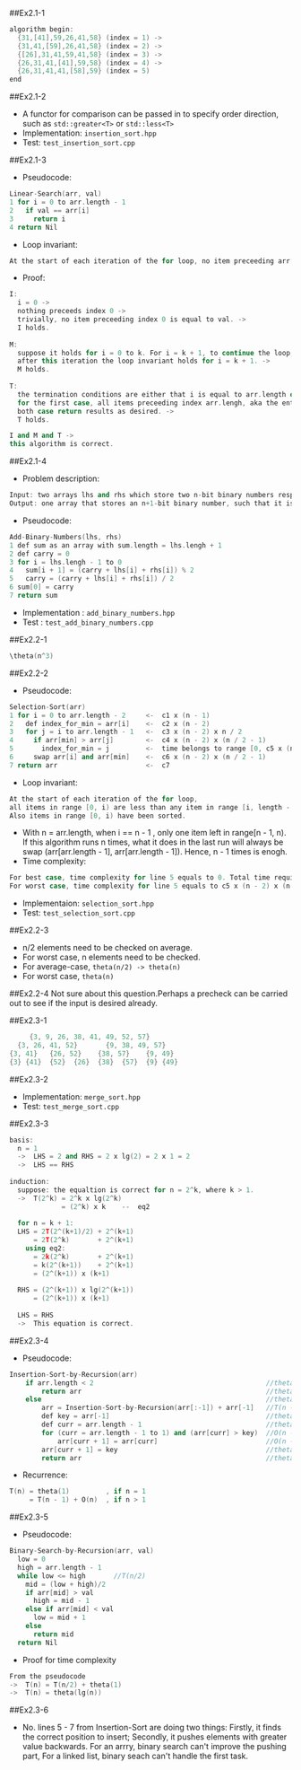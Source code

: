 ##Ex2.1-1
```cpp
algorithm begin:
  {31,[41],59,26,41,58} (index = 1) ->
  {31,41,[59],26,41,58} (index = 2) ->
  {[26],31,41,59,41,58} (index = 3) ->
  {26,31,41,[41],59,58} (index = 4) ->
  {26,31,41,41,[58],59} (index = 5)
end

```
##Ex2.1-2
 * A functor for comparison can be passed in to specify order direction, such as `std::greater<T>` or `std::less<T>`
 * Implementation: `insertion_sort.hpp`
 * Test: `test_insertion_sort.cpp`

##Ex2.1-3
 * Pseudocode:
```cpp
Linear-Search(arr, val)
1 for i = 0 to arr.length - 1
2   if val == arr[i]
3     return i
4 return Nil
```
 * Loop invariant:
```cpp
At the start of each iteration of the for loop, no item preceeding arr[i] is equal to val.
```
 * Proof:
 
```cpp
I: 
  i = 0 -> 
  nothing preceeds index 0 ->
  trivially, no item preceeding index 0 is equal to val. ->
  I holds.
  
M: 
  suppose it holds for i = 0 to k. For i = k + 1, to continue the loop, arr[k + 1] must be unequal to val. ->
  after this iteration the loop invariant holds for i = k + 1. ->
  M holds.
  
T:
  the termination conditions are either that i is equal to arr.length or that the item equal to val is found. ->
  for the first case, all items preceeding index arr.lengh, aka the entire array at this moment, are unequal to val, so Nil is returned; for the second case, the index that points to the value equal to val will be returned. ->
  both case return results as desired. ->
  T holds.

I and M and T -> 
this algorithm is correct.  
```
 
##Ex2.1-4
 * Problem description:
```cpp
Input: two arrays lhs and rhs which store two n-bit binary numbers respectively
Output: one array that stores an n+1-bit binary number, such that it is equal to the sum of lhs and rhs 
```
 * Pseudocode:
```cpp
Add-Binary-Numbers(lhs, rhs)
1 def sum as an array with sum.length = lhs.lengh + 1
2 def carry = 0
3 for i = lhs.lengh - 1 to 0
4   sum[i + 1] = (carry + lhs[i] + rhs[i]) % 2
5   carry = (carry + lhs[i] + rhs[i]) / 2
6 sum[0] = carry
7 return sum
```
* Implementation : `add_binary_numbers.hpp`
* Test : `test_add_binary_numbers.cpp`

##Ex2.2-1
```cpp
\theta(n^3)
```

##Ex2.2-2
 * Pseudocode:
```cpp
Selection-Sort(arr)
1 for i = 0 to arr.length - 2     <-  c1 x (n - 1)
2   def index_for_min = arr[i]    <-  c2 x (n - 2)
3   for j = i to arr.length - 1   <-  c3 x (n - 2) x n / 2
4     if arr[min] > arr[j]        <-  c4 x (n - 2) x (n / 2 - 1)
5       index_for_min = j         <-  time belongs to range [0, c5 x (n - 2) x (n / 2 - 1)]
6     swap arr[i] and arr[min]    <-  c6 x (n - 2) x (n / 2 - 1)  
7 return arr                      <-  c7
```

 * Loop invariant:
```cpp
At the start of each iteration of the for loop, 
all items in range [0, i) are less than any item in range [i, length - 1); 
Also items in range [0, i) have been sorted.
```
 * With n = arr.length, when i == n - 1 , only one item left in range[n - 1, n). If this algorithm runs n times, what it does in the last run will always be swap (arr[arr.length - 1], arr[arr.length - 1]). Hence, n - 1 times is enogh. 
 * Time complexity:
```cpp
For best case, time complexity for line 5 equals to 0. Total time required : \theta(n^2)
For worst case, time complexity for line 5 equals to c5 x (n - 2) x (n / 2 - 1). Total time required : \theta(n^2)
```
 * Implementaion: `selection_sort.hpp`
 * Test: `test_selection_sort.cpp`

##Ex2.2-3
 * n/2 elements need to be checked on average.
 * For worst case, n elements need to be checked.
 * For average-case, `theta(n/2) -> theta(n)`
 * For worst case, `theta(n)`

##Ex2.2-4
Not sure about this question.Perhaps a precheck can be carried out to see if the input is desired already.

##Ex2.3-1
```cpp
     {3, 9, 26, 38, 41, 49, 52, 57}
  {3, 26, 41, 52}       {9, 38, 49, 57}
{3, 41}   {26, 52}    {38, 57}    {9, 49}     
{3} {41}  {52}  {26}  {38}  {57}  {9} {49}
```

##Ex2.3-2
 * Implementation: `merge_sort.hpp`
 * Test: `test_merge_sort.cpp`

##Ex2.3-3
```cpp
basis:
  n = 1   
  ->  LHS = 2 and RHS = 2 x lg(2) = 2 x 1 = 2   
  ->  LHS == RHS
  
induction:
  suppose: the equaltion is correct for n = 2^k, where k > 1.   
  ->  T(2^k) = 2^k x lg(2^k)
             = (2^k) x k    --  eq2  
  
  for n = k + 1:
  LHS = 2T(2^(k+1)/2) + 2^(k+1)
      = 2T(2^k)       + 2^(k+1)
    using eq2:
      = 2k(2^k)       + 2^(k+1)
      = k(2^(k+1))    + 2^(k+1)
      = (2^(k+1)) x (k+1)
              
  RHS = (2^(k+1)) x lg(2^(k+1)) 
      = (2^(k+1)) x (k+1)
  
  LHS = RHS
  ->  This equation is correct.
```

##Ex2.3-4
 * Pseudocode:
```cpp
Insertion-Sort-by-Recursion(arr)  
    if arr.length < 2                                           //theta(1)
        return arr                                              //theta(1)
    else                                                        //theta(1)
        arr = Insertion-Sort-by-Recursion(arr[:-1]) + arr[-1]   //T(n - 1) + theta(1)
        def key = arr[-1]                                       //theta(1)
        def curr = arr.length - 1                               //theta(1)
        for (curr = arr.length - 1 to 1) and (arr[curr] > key)  //O(n - 1)
            arr[curr + 1] = arr[curr]                           //O(n - 2)
        arr[curr + 1] = key                                     //theta(1)
        return arr                                              //theta(1)
```
  * Recurrence:
```cpp
T(n) = theta(1)         , if n = 1
     = T(n - 1) + O(n)  , if n > 1
```

##Ex2.3-5
 * Pseudocode:
```cpp
Binary-Search-by-Recursion(arr, val)    
  low = 0
  high = arr.length - 1
  while low <= high       //T(n/2)
    mid = (low + high)/2
    if arr[mid] > val
      high = mid - 1
    else if arr[mid] < val
      low = mid + 1
    else
      return mid
  return Nil
```
 * Proof for time complexity
```cpp
From the pseudocode
->  T(n) = T(n/2) + theta(1)  
->  T(n) = theta(lg(n))
```

##Ex2.3-6
 * No. lines 5 - 7 from Insertion-Sort are doing two things: Firstly, it finds the correct position to insert; Secondly, it pushes elements with greater value backwards. For an arrry, binary search can't improve the pushing part, For a linked list, binary seach can't handle the first task.   
